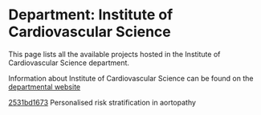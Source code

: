 # Department: **Institute of Cardiovascular Science**

This page lists all the available projects hosted in the Institute of Cardiovascular Science department.

Information about Institute of Cardiovascular Science can be found on the [departmental website](https://www.ucl.ac.uk/cardiovascular/ucl-institute-cardiovascular-science)

[2531bd1673](../projects/2531bd1673.md) Personalised risk stratification in aortopathy


